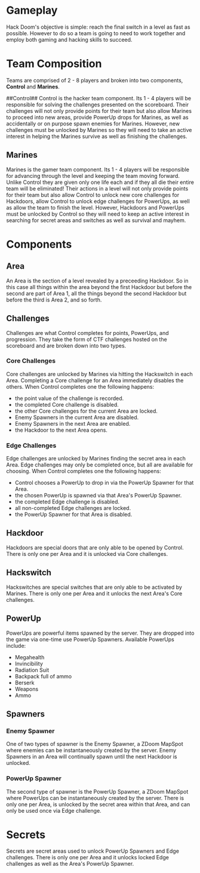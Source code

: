 # Gameplay #
Hack Doom's objective is simple:  reach the final switch in a level as fast as possible.  However to do so a team is going to need to work together and employ both gaming and hacking skills to succeed.

# Team Composition #
Teams are comprised of 2 - 8 players and broken into two components, __Control__ and __Marines__.

##Control##
Control is the hacker team component.  Its 1 - 4 players will be responsible for solving the challenges presented on the scoreboard.  Their challenges will not only provide points for their team but also allow Marines to proceed into new areas, provide PowerUp drops for Marines, as well as accidentally or on purpose spawn enemies for Marines.  However, new challenges must be unlocked by Marines so they will need to take an active interest in helping the Marines survive as well as finishing the challenges.

## Marines ##
Marines is the gamer team component.  Its 1 - 4 players will be responsible for advancing through the level and keeping the team moving forward.  Unlike Control they are given only one life each and if they all die their entire team will be eliminated!  Their actions in a level will not only provide points for their team but also allow Control to unlock new core challenges for Hackdoors, allow Control to unlock edge challenges for PowerUps, as well as allow the team to finish the level.  However, Hackdoors and PowerUps must be unlocked by Control so they will need to keep an active interest in searching for secret areas and switches as well as survival and mayhem.

# Components #
## Area ##
An Area is the section of a level revealed by a preceeding Hackdoor.  So in this case all things within the area beyond the first Hackdoor but before the second are part of Area 1, all the things beyond the second Hackdoor but before the third is Area 2, and so forth.

## Challenges ##
Challenges are what Control completes for points, PowerUps, and progression.  They take the form of CTF challenges hosted on the scoreboard and are broken down into two types.
### Core Challenges ###
Core challenges are unlocked by Marines via hitting the Hackswitch in each Area.  Completing a Core challenge for an Area immediately disables the others.  When Control completes one the following happens:
* the point value of the challenge is recorded.
* the completed Core challenge is disabled.
* the other Core challenges for the current Area are locked.
* Enemy Spawners in the current Area are disabled.
* Enemy Spawners in the next Area are enabled.
* the Hackdoor to the next Area opens.

### Edge Challenges ###
Edge challenges are unlocked by Marines finding the secret area in each Area.  Edge challenges may only be completed once, but all are available for choosing.  When Control completes one the following happens:
* Control chooses a PowerUp to drop in via the PowerUp Spawner for that Area.
* the chosen PowerUp is spawned via that Area's PowerUp Spawner.
* the completed Edge challenge is disabled.
* all non-completed Edge challenges are locked.
* the PowerUp Spawner for that Area is disabled.

## Hackdoor ##
Hackdoors are special doors that are only able to be opened by Control.  There is only one per Area and it is unlocked via Core challenges.

## Hackswitch ##
Hackswitches are special switches that are only able to be activated by Marines.  There is only one per Area and it unlocks the next Area's Core challenges.

## PowerUp ##
PowerUps are powerful items spawned by the server.  They are dropped into the game via one-time use PowerUp Spawners.  Available PowerUps include:
* Megahealth
* Invincibility
* Radiation Suit
* Backpack full of ammo
* Berserk
* Weapons
* Ammo

## Spawners ##
### Enemy Spawner ###
One of two types of spawner is the Enemy Spawner, a ZDoom MapSpot where enemies can be instantaneously created by the server.  Enemy Spawners in an Area will continually spawn until the next Hackdoor is unlocked.

### PowerUp Spawner ###
The second type of spawner is the PowerUp Spawner, a ZDoom MapSpot where PowerUps can be instantaneously created by the server.  There is only one per Area, is unlocked by the secret area within that Area, and can only be used once via Edge challenge.

# Secrets #
Secrets are secret areas used to unlock PowerUp Spawners and Edge challenges.  There is only one per Area and it unlocks locked Edge challenges as well as the Area's PowerUp Spawner.
